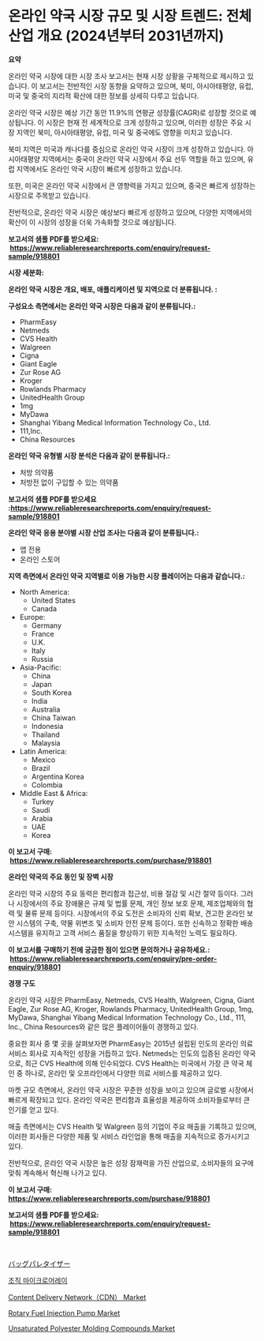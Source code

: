 <p><h1>온라인 약국 시장 규모 및 시장 트렌드: 전체 산업 개요 (2024년부터 2031년까지)</h1></p><p><strong>요약</strong></p>
<p><p>온라인 약국 시장에 대한 시장 조사 보고서는 현재 시장 상황을 구체적으로 제시하고 있습니다. 이 보고서는 전반적인 시장 동향을 요약하고 있으며, 북미, 아시아태평양, 유럽, 미국 및 중국의 지리적 확산에 대한 정보를 상세히 다루고 있습니다.</p><p>온라인 약국 시장은 예상 기간 동안 11.9%의 연평균 성장률(CAGR)로 성장할 것으로 예상됩니다. 이 시장은 현재 전 세계적으로 크게 성장하고 있으며, 이러한 성장은 주요 시장 지역인 북미, 아시아태평양, 유럽, 미국 및 중국에도 영향을 미치고 있습니다.</p><p>북미 지역은 미국과 캐나다를 중심으로 온라인 약국 시장이 크게 성장하고 있습니다. 아시아태평양 지역에서는 중국이 온라인 약국 시장에서 주요 선두 역할을 하고 있으며, 유럽 지역에서도 온라인 약국 시장이 빠르게 성장하고 있습니다.</p><p>또한, 미국은 온라인 약국 시장에서 큰 영향력을 가지고 있으며, 중국은 빠르게 성장하는 시장으로 주목받고 있습니다.</p><p>전반적으로, 온라인 약국 시장은 예상보다 빠르게 성장하고 있으며, 다양한 지역에서의 확산이 이 시장의 성장을 더욱 가속화할 것으로 예상됩니다.</p></p>
<p><strong>보고서의 샘플 PDF를 받으세요: &nbsp;<a href="https://www.reliableresearchreports.com/enquiry/request-sample/918801">https://www.reliableresearchreports.com/enquiry/request-sample/918801</a></strong></p>
<p><strong>시장 세분화:</strong></p>
<p><strong> 온라인 약국 시장은 개요, 배포, 애플리케이션 및 지역으로 더 분류됩니다. :</strong></p>
<p><strong>구성요소 측면에서는 온라인 약국 시장은 다음과 같이 분류됩니다.:</strong></p>
<p><ul><li>PharmEasy</li><li>Netmeds</li><li>CVS Health</li><li>Walgreen</li><li>Cigna</li><li>Giant Eagle</li><li>Zur Rose AG</li><li>Kroger</li><li>Rowlands Pharmacy</li><li>UnitedHealth Group</li><li>1mg</li><li>MyDawa</li><li>Shanghai Yibang Medical Information Technology Co., Ltd.</li><li>111,Inc.</li><li>China Resources</li></ul></p>
<p><strong> 온라인 약국 유형별 시장 분석은 다음과 같이 분류됩니다.:</strong></p>
<p><ul><li>처방 의약품</li><li>처방전 없이 구입할 수 있는 의약품</li></ul></p>
<p><strong>보고서의 샘플 PDF를 받으세요 :<a href="https://www.reliableresearchreports.com/enquiry/request-sample/918801">https://www.reliableresearchreports.com/enquiry/request-sample/918801</a></strong></p>
<p><strong> 온라인 약국 응용 분야별 시장 산업 조사는 다음과 같이 분류됩니다.:</strong></p>
<p><ul><li>앱 전용</li><li>온라인 스토어</li></ul></p>
<p><strong>지역 측면에서 온라인 약국 지역별로 이용 가능한 시장 플레이어는 다음과 같습니다.:</strong></p>
<p><ul>
    <li>
        North America:
        <ul>
            <li>United States</li>
            <li>Canada</li>
        </ul>
    </li>
    <li>
        Europe:
        <ul>
            <li>Germany</li>
            <li>France</li>
            <li>U.K.</li>
            <li>Italy</li>
            <li>Russia</li>
        </ul>
    </li>
    <li>
        Asia-Pacific:
        <ul>
            <li>China</li>
            <li>Japan</li>
            <li>South Korea</li>
            <li>India</li>
            <li>Australia</li>
            <li>China Taiwan</li>
            <li>Indonesia</li>
            <li>Thailand</li>
            <li>Malaysia</li>
        </ul>
    </li>
    <li>
        Latin America:
        <ul>
            <li>Mexico</li>
            <li>Brazil</li>
            <li>Argentina Korea</li>
            <li>Colombia</li>
        </ul>
    </li>
    <li>
        Middle East & Africa:
        <ul>
            <li>Turkey</li>
            <li>Saudi</li>
            <li>Arabia</li>
            <li>UAE</li>
            <li>Korea</li>
        </ul>
    </li>
    </ul></p>
<p><strong>이 보고서 구매: &nbsp;<a href="https://www.reliableresearchreports.com/purchase/918801">https://www.reliableresearchreports.com/purchase/918801</a></strong></p>
<p><strong>온라인 약국의 주요 동인 및 장벽 시장</strong></p>
<p><p>온라인 약국 시장의 주요 동력은 편리함과 접근성, 비용 절감 및 시간 절약 등이다. 그러나 시장에서의 주요 장애물은 규제 및 법률 문제, 개인 정보 보호 문제, 제조업체와의 협력 및 물류 문제 등이다. 시장에서의 주요 도전은 소비자의 신뢰 확보, 견고한 온라인 보안 시스템의 구축, 약물 위변조 및 소비자 안전 문제 등이다. 또한 신속하고 정확한 배송 시스템을 유지하고 고객 서비스 품질을 향상하기 위한 지속적인 노력도 필요하다.</p></p>
<p><strong>이 보고서를 구매하기 전에 궁금한 점이 있으면 문의하거나 공유하세요.: &nbsp;<a href="https://www.reliableresearchreports.com/enquiry/pre-order-enquiry/918801">https://www.reliableresearchreports.com/enquiry/pre-order-enquiry/918801</a></strong></p>
<p><strong>경쟁 구도</strong></p>
<p><p>온라인 약국 시장은 PharmEasy, Netmeds, CVS Health, Walgreen, Cigna, Giant Eagle, Zur Rose AG, Kroger, Rowlands Pharmacy, UnitedHealth Group, 1mg, MyDawa, Shanghai Yibang Medical Information Technology Co., Ltd., 111, Inc., China Resources와 같은 많은 플레이어들이 경쟁하고 있다. </p><p>중요한 회사 중 몇 곳을 살펴보자면 PharmEasy는 2015년 설립된 인도의 온라인 의료 서비스 회사로 지속적인 성장을 거듭하고 있다. Netmeds는 인도의 입증된 온라인 약국으로, 최근 CVS Health에 의해 인수되었다. CVS Health는 미국에서 가장 큰 약국 체인 중 하나로, 온라인 및 오프라인에서 다양한 의료 서비스를 제공하고 있다. </p><p>마켓 규모 측면에서, 온라인 약국 시장은 꾸준한 성장을 보이고 있으며 글로벌 시장에서 빠르게 확장되고 있다. 온라인 약국은 편리함과 효율성을 제공하여 소비자들로부터 큰 인기를 얻고 있다. </p><p>매출 측면에서는 CVS Health 및 Walgreen 등의 기업이 주요 매출을 기록하고 있으며, 이러한 회사들은 다양한 제품 및 서비스 라인업을 통해 매출을 지속적으로 증가시키고 있다. </p><p>전반적으로, 온라인 약국 시장은 높은 성장 잠재력을 가진 산업으로, 소비자들의 요구에 맞춰 계속해서 혁신해 나가고 있다.</p></p>
<p><strong>이 보고서 구매: &nbsp; <a href="https://www.reliableresearchreports.com/purchase/918801">https://www.reliableresearchreports.com/purchase/918801</a></strong></p>
<p><strong>보고서의 샘플 PDF를 받으세요: &nbsp;<a href="https://www.reliableresearchreports.com/enquiry/request-sample/918801">https://www.reliableresearchreports.com/enquiry/request-sample/918801</a></strong><strong></strong></p>
<p>&nbsp;</p>
<p><p><a href="https://medium.com/@myrticedare2023/%E3%83%90%E3%83%83%E3%82%B0%E3%83%91%E3%83%AC%E3%82%BF%E3%82%A4%E3%82%B6%E3%83%BC%E5%B8%82%E5%A0%B4%E8%A6%8F%E6%A8%A1-%E5%B8%82%E5%A0%B4%E3%81%AE%E5%B1%95%E6%9C%9B%E3%81%A8%E5%B8%82%E5%A0%B4%E4%BA%88%E6%B8%AC-2024%E5%B9%B4%E3%81%8B%E3%82%892031%E5%B9%B4-83cac198200e">バッグパレタイザー</a></p><p><a href="https://github.com/hxzi07639916/Market-Research-Report-List-1/blob/main/4933846183955.md">조직 마이크로어레이</a></p><p><a href="https://issuu.com/reportprime-2/docs/content-delivery-networkcdn-market-size-2030.pptx">Content Delivery Network（CDN） Market</a></p><p><a href="https://view.publitas.com/reportprime-1/rotary-fuel-injection-pump-market-provides-detailed-segmentation-of-this-market-based-on-type-application-and-region-and-forecast-for-the-period-from-2024-2031/">Rotary Fuel Injection Pump Market</a></p><p><a href="https://github.com/mabutironaldo/Market-Research-Report-List-3/blob/main/unsaturated-polyester-molding-compounds-market.md">Unsaturated Polyester Molding Compounds Market</a></p></p>